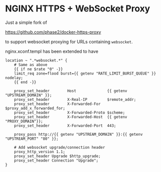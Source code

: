 # NGINX HTTPS + WebSocket Proxy 

Just a simple fork of 

https://github.com/phase2/docker-https-proxy 

to support websocket proxying for URLs containing `websocket`.

nginx.xconf.templ has been extended to have

````
location ~ ".*websocket.*" {
    # Same as above
    {{ if ne $rate "0" -}}
    limit_req zone=flood burst={{ getenv "RATE_LIMIT_BURST_QUEUE" }} nodelay;
    {{ end -}}

    proxy_set_header        Host              {{ getenv "UPSTREAM_DOMAIN" }};
    proxy_set_header        X-Real-IP         $remote_addr;
    proxy_set_header        X-Forwarded-For   $proxy_add_x_forwarded_for;
    proxy_set_header        X-Forwarded-Proto $scheme;
    proxy_set_header        X-Forwarded-Host  {{ getenv "PROXY_DOMAIN"}};
    proxy_set_header        X-Forwarded-Port  443;

    proxy_pass http://{{ getenv "UPSTREAM_DOMAIN" }}:{{ getenv "UPSTREAM_PORT" "80" }};

    # Add websocket upgrade/connection header
    proxy_http_version 1.1;
    proxy_set_header Upgrade $http_upgrade;
    proxy_set_header Connection "Upgrade";
}
````

